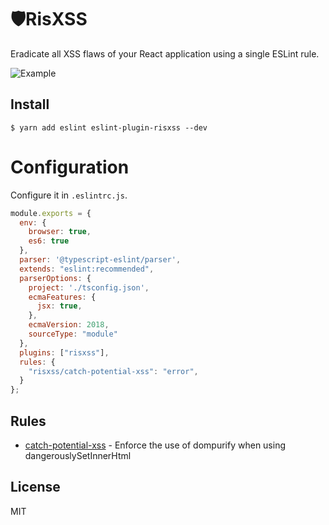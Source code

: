 # 🛡RisXSS

Eradicate all XSS flaws of your React application using a single ESLint rule.

![Example](https://media.giphy.com/media/kyF8BJQIlATkUNMpdk/giphy.gif)

## Install

```
$ yarn add eslint eslint-plugin-risxss --dev
```

# Configuration

Configure it in `.eslintrc.js`.

```js
module.exports = {
  env: {
    browser: true,
    es6: true
  },
  parser: '@typescript-eslint/parser',
  extends: "eslint:recommended",
  parserOptions: {
    project: './tsconfig.json',
    ecmaFeatures: {
      jsx: true,
    },
    ecmaVersion: 2018,
    sourceType: "module"
  },
  plugins: ["risxss"],
  rules: {
    "risxss/catch-potential-xss": "error",
  }
};

```

## Rules

- [catch-potential-xss](docs/rules/catch-potential-xss.md) - Enforce the use of dompurify when using dangerouslySetInnerHtml

## License

MIT
